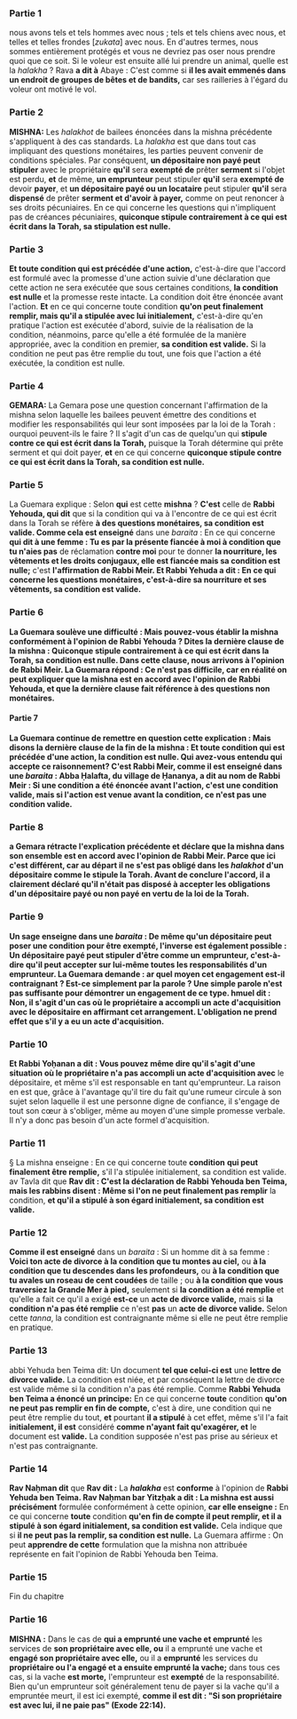 ### Partie 1
nous avons tels et tels hommes avec nous ; tels et tels chiens avec nous,</b> et telles et telles frondes [<i>zukata</i>] avec nous.</b> En d'autres termes, nous sommes entièrement protégés et vous ne devriez pas oser nous prendre quoi que ce soit. Si le voleur est ensuite allé lui prendre un animal, quelle est la <i>halakha</i> ? Rava <b>a dit à</b> Abaye : C'est comme si <b>il les avait emmenés dans un endroit de groupes de bêtes et de bandits,</b> car ses railleries à l'égard du voleur ont motivé le vol.

### Partie 2
<strong>MISHNA:</strong> Les <i>halakhot</i> de bailees énoncées dans la mishna précédente s'appliquent à des cas standards. La <i>halakha</i> est que dans tout cas impliquant des questions monétaires, les parties peuvent convenir de conditions spéciales. Par conséquent, <b>un dépositaire non payé peut stipuler</b> avec le propriétaire <b>qu'il</b> sera <b>exempté de</b> prêter <b>serment</b> si l'objet est perdu, <b>et</b> de même, <b>un emprunteur</b> peut stipuler <b>qu'il</b> sera <b>exempté de</b> devoir <b>payer</b>,</b> et <b>un dépositaire payé ou un locataire</b> peut stipuler <b>qu'il</b> sera <b>dispensé</b> de prêter <b>serment et d'avoir</b> <b>à payer,</b> comme on peut renoncer à ses droits pécuniaires. En ce qui concerne les questions qui n'impliquent pas de créances pécuniaires, <b>quiconque stipule contrairement à ce qui est écrit dans la Torah, sa stipulation est nulle.</b>

### Partie 3
<b>Et toute condition qui est précédée d'une action,</b> c'est-à-dire que l'accord est formulé avec la promesse d'une action suivie d'une déclaration que cette action ne sera exécutée que sous certaines conditions, <b>la condition est nulle</b> et la promesse reste intacte. La condition doit être énoncée avant l'action. <b>Et</b> en ce qui concerne toute condition <b>qu'on peut finalement remplir, mais qu'il a stipulée avec lui initialement,</b> c'est-à-dire qu'en pratique l'action est exécutée d'abord, suivie de la réalisation de la condition, néanmoins, parce qu'elle a été formulée de la manière appropriée, avec la condition en premier, <b>sa condition est valide.</b> Si la condition ne peut pas être remplie du tout, une fois que l'action a été exécutée, la condition est nulle.

### Partie 4
<strong>GEMARA:</strong> La Gemara pose une question concernant l'affirmation de la mishna selon laquelle les bailees peuvent émettre des conditions et modifier les responsabilités qui leur sont imposées par la loi de la Torah : ourquoi peuvent-ils le faire ? Il s'agit d'un cas de quelqu'un qui <b>stipule contre ce qui est écrit dans la Torah,</b> puisque la Torah détermine qui prête serment et qui doit payer, <b>et</b> en ce qui concerne <b>quiconque stipule contre ce qui est écrit dans la Torah, sa condition est nulle.</b>

### Partie 5
La Guemara explique : Selon <b>qui</b> est cette <b>mishna</b> ? <b>C'est</b> celle de <b>Rabbi Yehouda, qui dit</b> que si la condition qui va à l'encontre de ce qui est écrit dans la Torah se réfère <b>à des questions monétaires, sa condition est valide. Comme cela est enseigné</b> dans une <i>baraita</i> : En ce qui concerne <b>qui dit à une femme : Tu es par la présente fiancée à moi à condition que tu n'aies pas</b> de réclamation <b>contre moi</b> pour te donner <b>la nourriture, les vêtements et les droits conjugaux, elle est fiancée mais sa condition est nulle;</b> c'est <b>l'affirmation de Rabbi Meir. Et Rabbi Yehuda a dit : En ce qui concerne les questions monétaires, c'est-à-dire sa nourriture et ses vêtements, sa condition est valide.

### Partie 6
La Guemara soulève une difficulté : <b>Mais pouvez-vous établir</b> la mishna <b>conformément</b> à l'opinion de <b>Rabbi Yehouda ? Dites la dernière clause</b> de la mishna : <b>Quiconque stipule contrairement à ce qui est écrit dans la Torah, sa condition est nulle.</b> Dans cette clause, <b>nous arrivons</b> à l'opinion de <b>Rabbi Meir.</b> La Guemara répond : <b>Ce</b> n'est <b>pas difficile,</b> car <b>en réalité</b> on peut expliquer que la mishna <b>est</b> en accord avec l'opinion de <b>Rabbi Yehouda, et que la dernière clause</b> fait référence <b>à des questions non monétaires.</b>

#### Partie 7
La Guemara continue de remettre en question cette explication : Mais <b>disons la dernière clause</b> de la fin de la mishna : <b>Et toute condition qui est précédée d'une action, la condition est nulle. Qui avez-vous entendu qui accepte ce raisonnement?</b> C'est <b>Rabbi Meir, comme il est enseigné</b> dans une <i>baraita</i> : <b>Abba Ḥalafta, du</b> <b>village de Ḥananya, a dit au nom de Rabbi Meir :</b> Si <b>une condition</b> a été énoncée <b>avant l'action, c'est</b> une <b>condition valide,</b> mais si <b>l'action</b> est venue <b>avant la condition, ce n'est pas</b> une <b>condition valide.</b>

### Partie 8
a Gemara rétracte l'explication précédente et déclare que la mishna dans son ensemble est en accord avec l'opinion de Rabbi Meir. Parce que <b>ici c'est différent, car au départ il ne s'est pas obligé</b> dans les <i>halakhot</i> d'un dépositaire comme le stipule la Torah. Avant de conclure l'accord, il a clairement déclaré qu'il n'était pas disposé à accepter les obligations d'un dépositaire payé ou non payé en vertu de la loi de la Torah.

### Partie 9
Un sage <b>enseigne</b> dans une <i>baraita</i> : De même qu'un dépositaire peut poser une condition pour être exempté, l'inverse est également possible : <b>Un dépositaire payé peut stipuler d'être comme un emprunteur,</b> c'est-à-dire qu'il peut accepter sur lui-même toutes les responsabilités d'un emprunteur. La Guemara demande : ar quel moyen cet engagement est-il contraignant ? Est-ce simplement <b>par la parole</b> ? Une simple parole n'est pas suffisante pour démontrer un engagement de ce type. hmuel dit : Non, il s'agit d'un cas où le propriétaire a accompli un acte d'acquisition avec le dépositaire en affirmant cet arrangement. L'obligation ne prend effet que s'il y a eu un acte d'acquisition.

### Partie 10
<b>Et Rabbi Yoḥanan a dit : Vous</b> pouvez <b>même dire</b> qu'il s'agit d'une situation <b>où</b> le propriétaire <b>n'a pas accompli</b> un acte d'acquisition avec</b> le dépositaire, et même s'il est responsable en tant qu'emprunteur. La raison en est que, grâce à l'avantage qu'il tire du fait qu'une rumeur circule à son sujet selon laquelle il est une personne digne de confiance, il s'engage de tout son cœur à s'obliger, même au moyen d'une simple promesse verbale. Il n'y a donc pas besoin d'un acte formel d'acquisition.

### Partie 11
§ La mishna enseigne : En ce qui concerne toute <b>condition</b> <b>qui peut finalement être remplie,</b> s'il l'a stipulée initialement, sa condition est valide. av Tavla dit</b> que <b>Rav dit : C'est la déclaration de Rabbi Yehouda ben Teima, mais les rabbins disent : Même si l'on ne peut finalement pas remplir</b> la condition, <b>et qu'il a stipulé à son égard initialement, sa condition est valide.</b>

### Partie 12
<b>Comme il est enseigné</b> dans un <i>baraita</i> : Si un homme dit à sa femme : <b>Voici ton acte de divorce à la condition que tu montes au ciel,</b> ou <b>à la condition que tu descendes dans les profondeurs,</b> ou <b>à la condition que tu avales un roseau de cent coudées</b> de taille ; ou <b>à la condition que vous traversiez la Grande Mer à pied,</b> seulement si <b>la condition a été remplie</b> et qu'elle a fait ce qu'il a exigé <b>est-ce</b> un <b>acte de divorce valide,</b> mais si <b>la condition n'a pas été remplie</b> ce n'est <b>pas</b> un <b>acte de divorce valide.</b> Selon cette <i>tanna</i>, la condition est contraignante même si elle ne peut être remplie en pratique.

### Partie 13
abbi Yehuda ben Teima dit:</b> Un document <b>tel que celui-ci est</b> une <b>lettre de divorce valide.</b> La condition est niée, et par conséquent la lettre de divorce est valide même si la condition n'a pas été remplie. Comme <b>Rabbi Yehuda ben Teima a énoncé un principe:</b> En ce qui concerne <b>toute</b> condition <b>qu'on ne peut pas remplir en fin de compte,</b> c'est à dire, une condition qui ne peut être remplie du tout, <b>et</b> pourtant <b>il a stipulé</b> à cet effet, même s'il l'a fait <b>initialement, il est</b> considéré <b>comme n'ayant fait qu'exagérer, et</b> le document est <b>valide.</b> La condition supposée n'est pas prise au sérieux et n'est pas contraignante.

### Partie 14
<b>Rav Naḥman dit</b> que <b>Rav dit :</b> La <b><i>halakha</i></b> est <b>conforme</b> à l'opinion de <b>Rabbi Yehuda ben Teima. Rav Naḥman bar Yitzḥak a dit : La mishna est aussi précisément</b> formulée conformément à cette opinion, <b>car elle enseigne :</b> En ce qui concerne <b>toute</b> condition <b>qu'en fin de compte il peut remplir, et il a stipulé à son égard initialement, sa condition est valide.</b> Cela indique que si <b>il ne peut pas la remplir, sa condition est nulle.</b> La Guemara affirme : On peut <b>apprendre de cette</b> formulation que la mishna non attribuée représente en fait l'opinion de Rabbi Yehouda ben Teima.

### Partie 15
Fin du chapitre

### Partie 16
<strong>MISHNA :</strong> Dans le cas de <b>qui a emprunté une vache et emprunté</b> les services de <b>son propriétaire avec elle, ou</b> il a emprunté une vache et <b>engagé son propriétaire avec elle,</b> ou il a <b>emprunté</b> les services du <b>propriétaire ou l'a engagé et a ensuite emprunté la vache;</b> dans tous ces cas, si la vache <b>est morte,</b> l'emprunteur est <b>exempté</b> de la responsabilité. Bien qu'un emprunteur soit généralement tenu de payer si la vache qu'il a empruntée meurt, il est ici exempté, <b>comme il est dit : "Si son propriétaire est avec lui, il ne paie pas" (Exode 22:14).